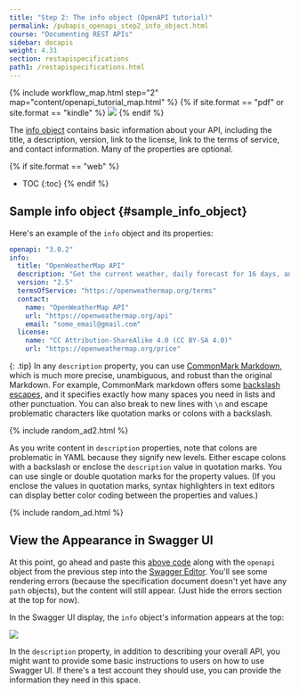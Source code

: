 ```yaml
---
title: "Step 2: The info object (OpenAPI tutorial)"
permalink: /pubapis_openapi_step2_info_object.html
course: "Documenting REST APIs"
sidebar: docapis
weight: 4.31
section: restapispecifications
path1: /restapispecifications.html
---
```


{% include workflow_map.html step="2" map="content/openapi_tutorial_map.html"  %}
{% if site.format == "pdf" or site.format == "kindle" %}
<img src="https://s3-us-west-1.amazonaws.com/idratherbewritingmedia.com/images/api/openapistep2.png"/>
{% endif %}

The [info object](https://github.com/OAI/OpenAPI-Specification/blob/master/versions/3.0.2.md#infoObject) contains basic information about your API, including the title, a description, version, link to the license, link to the terms of service, and contact information. Many of the properties are optional.

{% if site.format == "web" %}
* TOC
{:toc}
{% endif %}

## Sample info object {#sample_info_object}

Here's an example of the `info` object and its properties:

```yaml
openapi: "3.0.2"
info:
  title: "OpenWeatherMap API"
  description: "Get the current weather, daily forecast for 16 days, and a three-hour-interval forecast for 5 days for your city. Helpful stats, graphics, and this day in history charts are available for your reference. Interactive maps show precipitation, clouds, pressure, wind around your location stations. Data is available in JSON, XML, or HTML format. **Note**: This sample Swagger file covers the `current` endpoint only from the OpenWeatherMap API. <br/><br/> **Note**: All parameters are optional, but you must select at least one parameter. Calling the API by city ID (using the `id` parameter) will provide the most precise location results."
  version: "2.5"
  termsOfService: "https://openweathermap.org/terms"
  contact:
    name: "OpenWeatherMap API"
    url: "https://openweathermap.org/api"
    email: "some_email@gmail.com"
  license:
    name: "CC Attribution-ShareAlike 4.0 (CC BY-SA 4.0)"
    url: "https://openweathermap.org/price"
```

{: .tip}
In any `description` property, you can use [CommonMark Markdown](http://spec.commonmark.org/0.27/), which is much more precise, unambiguous, and robust than the original Markdown. For example, CommonMark markdown offers some [backslash escapes](http://spec.commonmark.org/0.27/#backslash-escapes), and it specifies exactly how many spaces you need in lists and other punctuation. You can also break to new lines with `\n` and escape problematic characters like quotation marks or colons with a backslash.

{% include random_ad2.html %}

As you write content in `description` properties, note that colons are problematic in YAML because they signify new levels. Either escape colons with a backslash or enclose the `description` value in quotation marks. You can use single or double quotation marks for the property values. (If you enclose the values in quotation marks, syntax highlighters in text editors can display better color coding between the properties and values.)

{% include random_ad.html %}

## View the Appearance in Swagger UI

At this point, go ahead and paste this [above code](#sample_info_object) along with the `openapi` object from the previous step into the [Swagger Editor](https://editor.swagger.io/). You'll see some rendering errors (because the specification document doesn't yet have any `path` objects), but the content will still appear. (Just hide the errors section at the top for now).

In the Swagger UI display, the `info` object's information appears at the top:

<a href="https://idratherbewriting.com/learnapidoc/assets/files/swagger/index.html" class="noExtIcon"><img src="https://s3-us-west-1.amazonaws.com/idratherbewritingmedia.com/images/api/step2swaggeruiprogress.png" class="medium" /></a>

In the `description` property, in addition to describing your overall API, you might want to provide some basic instructions to users on how to use Swagger UI. If there's a test account they should use, you can provide the information they need in this space.
